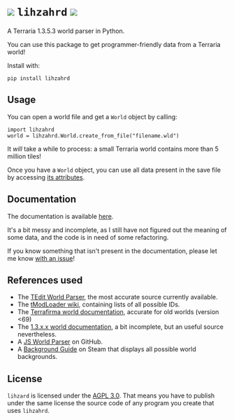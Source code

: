 # ![](https://gamepedia.cursecdn.com/terraria_gamepedia/e/ee/Lihzahrd.png?version=b8e7ea78b2f9f27a46e2e70d5684b344) `lihzahrd` ![](https://img.shields.io/pypi/v/lihzahrd)

A Terraria 1.3.5.3 world parser in Python.

You can use this package to get programmer-friendly data from a Terraria world!

Install with:
```
pip install lihzahrd
```

## Usage

You can open a world file and get a `World` object by calling:

```
import lihzahrd
world = lihzahrd.World.create_from_file("filename.wld")
```

It _will_ take a while to process: a small Terraria world contains more than 5 million tiles!

Once you have a `World` object, you can use all data present in the save file by accessing [its attributes](http://gh.steffo.eu/lihzahrd/html/world.html).

## Documentation

The documentation is available [here](https://gh.steffo.eu/lihzahrd/html/).

It's a bit messy and incomplete, as I still have not figured out the meaning of some data, and the code is in need of some refactoring.

If you know something that isn't present in the documentation, please let me know [with an issue](https://github.com/Steffo99/lihzahrd/issues/new)!

## References used

- The [TEdit World Parser](https://github.com/TEdit/Terraria-Map-Editor/blob/master/TEditXna/Terraria/World.FileV2.cs), the most accurate source currently available.
- The [tModLoader wiki](https://github.com/tModLoader/tModLoader/wiki), containing lists of all possible IDs.
- The [Terrafirma world documentation](http://seancode.com/terrafirma/world.html), accurate for old worlds (version <69)
- The [1.3.x.x world documentation](http://ludwig.schafer.free.fr/), a bit incomplete, but an useful source nevertheless.
- A [JS World Parser](https://github.com/cokolele/terraria-world-parser/) on GitHub.
- A [Background Guide](https://steamcommunity.com/sharedfiles/filedetails/?id=841032800) on Steam that displays all possible world backgrounds.

## License

`lihzard` is licensed under the [AGPL 3.0](/LICENSE.txt).
That means you have to publish under the same license the source code of any program you create that uses `lihzahrd`.
